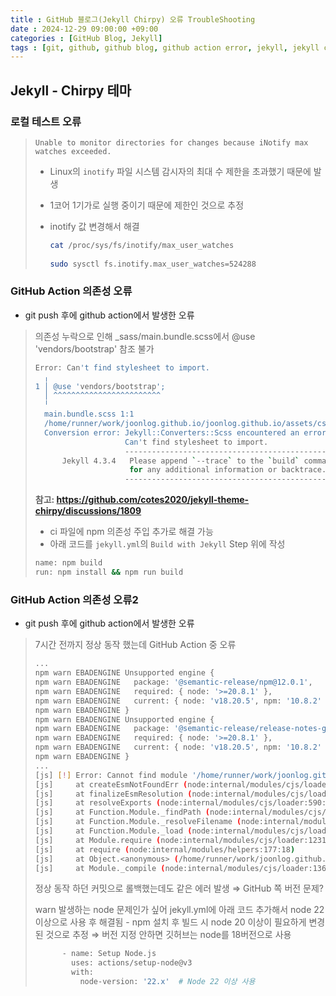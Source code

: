 ```yaml
---
title : GitHub 블로그(Jekyll Chirpy) 오류 TroubleShooting
date : 2024-12-29 09:00:00 +09:00
categories : [GitHub Blog, Jekyll]
tags : [git, github, github blog, github action error, jekyll, jekyll chirpy, troubleshooting] #소문자만 가능
---
```


## Jekyll - Chirpy 테마

### 로컬 테스트 오류

> `Unable to monitor directories for changes because iNotify max watches exceeded.`
> 
> - Linux의 `inotify` 파일 시스템 감시자의 최대 수 제한을 초과했기 때문에 발생
> - 1코어 1기가로 실행 중이기 때문에 제한인 것으로 추정
> - inotify 값 변경해서 해결
>     
>     ```bash
>     cat /proc/sys/fs/inotify/max_user_watches
>     	
>     sudo sysctl fs.inotify.max_user_watches=524288
>     ```
>     

### GitHub Action 의존성 오류

- git push 후에 github action에서 발생한 오류

> 의존성 누락으로 인해 _sass/main.bundle.scss에서 @use 'vendors/bootstrap' 참조 불가
> 
> 
> ```bash
> Error: Can't find stylesheet to import.
>   ╷
> 1 │ @use 'vendors/bootstrap';
>   │ ^^^^^^^^^^^^^^^^^^^^^^^^
>   ╵
>   main.bundle.scss 1:1                                                                           @use
>   /home/runner/work/joonlog.github.io/joonlog.github.io/assets/css/jekyll-theme-chirpy.scss 1:1  root stylesheet 
>   Conversion error: Jekyll::Converters::Scss encountered an error while converting 'assets/css/jekyll-theme-chirpy.scss':
>                     Can't find stylesheet to import.
>                     ------------------------------------------------
>       Jekyll 4.3.4   Please append `--trace` to the `build` command 
>                      for any additional information or backtrace. 
>                     ------------------------------------------------
> ```
> 
> **참고: https://github.com/cotes2020/jekyll-theme-chirpy/discussions/1809**
> 
> - ci 파일에 npm 의존성 주입 추가로 해결 가능
> - 아래 코드를 `jekyll.yml`의 `Build with Jekyll` Step 위에 작성
> 
> ```bash
> name: npm build
> run: npm install && npm run build
> ```
> 

### GitHub Action 의존성 오류2

- git push 후에 github action에서 발생한 오류

> 7시간 전까지 정상 동작 했는데 GitHub Action 중 오류
> 
> 
> ```bash
> ...
> npm warn EBADENGINE Unsupported engine {
> npm warn EBADENGINE   package: '@semantic-release/npm@12.0.1',
> npm warn EBADENGINE   required: { node: '>=20.8.1' },
> npm warn EBADENGINE   current: { node: 'v18.20.5', npm: '10.8.2' }
> npm warn EBADENGINE }
> npm warn EBADENGINE Unsupported engine {
> npm warn EBADENGINE   package: '@semantic-release/release-notes-generator@14.0.1',
> npm warn EBADENGINE   required: { node: '>=20.8.1' },
> npm warn EBADENGINE   current: { node: 'v18.20.5', npm: '10.8.2' }
> npm warn EBADENGINE }
> ...
> [js] [!] Error: Cannot find module '/home/runner/work/joonlog.github.io/joonlog.github.io/node_modules/@jridgewell/gen-mapping/dist/gen-mapping.umd.js'
> [js]     at createEsmNotFoundErr (node:internal/modules/cjs/loader:1177:15)
> [js]     at finalizeEsmResolution (node:internal/modules/cjs/loader:1165:15)
> [js]     at resolveExports (node:internal/modules/cjs/loader:590:14)
> [js]     at Function.Module._findPath (node:internal/modules/cjs/loader:664:31)
> [js]     at Function.Module._resolveFilename (node:internal/modules/cjs/loader:1126:27)
> [js]     at Function.Module._load (node:internal/modules/cjs/loader:981:27)
> [js]     at Module.require (node:internal/modules/cjs/loader:1231:19)
> [js]     at require (node:internal/modules/helpers:177:18)
> [js]     at Object.<anonymous> (/home/runner/work/joonlog.github.io/joonlog.github.io/node_modules/@jridgewell/source-map/dist/source-map.cjs:6:18)
> [js]     at Module._compile (node:internal/modules/cjs/loader:1364:14)
> ```
> 
> 정상 동작 하던 커밋으로 롤백했는데도 같은 에러 발생
> ⇒ GitHub 쪽 버전 문제?
> 
> warn 발생하는 node 문제인가 싶어 jekyll.yml에 아래 코드 추가해서 node 22이상으로 사용 후 해결됨 - npm 설치 후 빌드 시 node 20 이상이 필요하게 변경된 것으로 추정
> ⇒ 버전 지정 안하면 깃허브는 node를 18버전으로 사용
> 
> ```bash
>       - name: Setup Node.js
>         uses: actions/setup-node@v3
>         with:
>           node-version: '22.x'  # Node 22 이상 사용
> ```
>